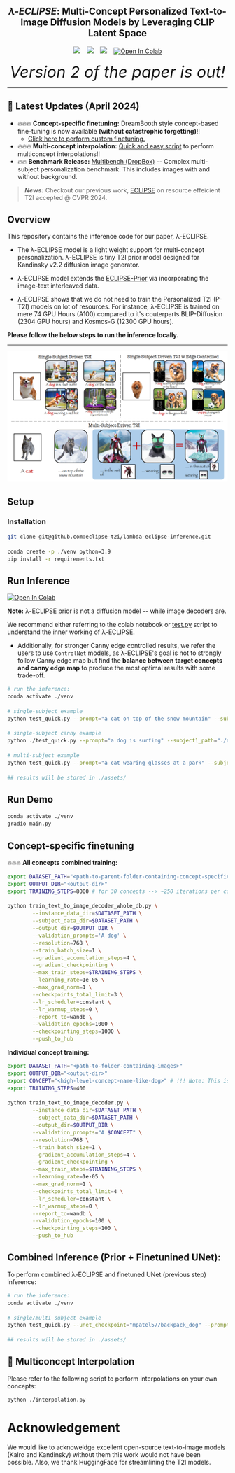 ## <div align="center"> <i>&lambda;-ECLIPSE</i>: Multi-Concept Personalized Text-to-Image Diffusion Models by Leveraging CLIP Latent Space </div>

<div align="center">
  <a href="https://eclipse-t2i.github.io/Lambda-ECLIPSE/"><img src="https://img.shields.io/static/v1?label=Project%20Page&message=GitHub&color=blue&logo=github"></a> &ensp;
  <a href="https://arxiv.org/abs/2402.05195"><img src="https://img.shields.io/static/v1?label=ArXiv&message=2402.05195&color=B31B1B&logo=arxiv"></a> &ensp;
  <a href="https://huggingface.co/ECLIPSE-Community/Lambda-ECLIPSE-Prior-v1.0"><img src="https://img.shields.io/static/v1?label=Model Weights&message=HuggingFace&color=yellow"></a> &ensp;
  <a href="https://colab.research.google.com/drive/1VcqzXZmilntec3AsIyzCqlstEhX4Pa1o?usp=sharing" target="_parent"><img src="https://colab.research.google.com/assets/colab-badge.svg" alt="Open In Colab"/></a>
  <br>
  <br>
  <i style="font-size: 36px">Version 2 of the paper is out!</i>
</div>

---

## 🚀 Latest Updates (April 2024)

- 🔥🔥🔥 **Concept-specific finetuning:** DreamBooth style concept-based fine-tuning is now available **(without catastrophic forgetting)**!!
    - [Click here to perform custom finetuning.](#concept-specific-finetuning)
- 🔥🔥🔥 **Multi-concept interpolation:** [Quick and easy script](#🚀-multiconcept-interpolation) to perform multiconcept interpolations!! 
- 🔥🔥 **Benchmark Release:** [Multibench (DropBox)](https://www.dropbox.com/scl/fo/1jn76jgducvfdciz1apa0/AMjI60khvN4Wx7bcB9C8oZw?rlkey=wevmnmf9jhwzrche9e9w6tr97&dl=0) -- Complex multi-subject personalization benchmark. This includes images with and without background.

> **_News:_**  Checkout our previous work, [ECLIPSE](https://eclipse-t2i.vercel.app/) on resource effeicient T2I accepted @ CVPR 2024.

## Overview

This repository contains the inference code for our paper, &lambda;-ECLIPSE.

- The &lambda;-ECLIPSE model is a light weight support for multi-concept personalization. &lambda;-ECLIPSE is tiny T2I prior model designed for Kandinsky v2.2 diffusion image generator.

- &lambda;-ECLIPSE model extends the [ECLIPSE-Prior](https://huggingface.co/ECLIPSE-Community/ECLIPSE_KandinskyV22_Prior)  via incorporating the image-text interleaved data.

- &lambda;-ECLIPSE shows that we do not need to train the Personalized T2I (P-T2I) models on lot of resources. For instance, &lambda;-ECLIPSE is trained on mere 74 GPU Hours (A100) compared to it's couterparts BLIP-Diffusion (2304 GPU hours) and Kosmos-G (12300 GPU hours).


**Please follow the below steps to run the inference locally.**

---
![Examples](./assets/overview_white.png)


## Setup

### Installation
```bash
git clone git@github.com:eclipse-t2i/lambda-eclipse-inference.git

conda create -p ./venv python=3.9
pip install -r requirements.txt
```

## Run Inference
<a href="https://colab.research.google.com/drive/1VcqzXZmilntec3AsIyzCqlstEhX4Pa1o?usp=sharing" target="_parent"><img src="https://colab.research.google.com/assets/colab-badge.svg" alt="Open In Colab"/></a>


**Note:** &lambda;-ECLIPSE prior is not a diffusion model -- while image decoders are.

We recommend either referring to the colab notebook or [test.py](test.py) script to understand the inner working of &lambda;-ECLIPSE.

- Additionally, for stronger Canny edge controlled results, we refer the  users to use `ControlNet` models, as &lambda;-ECLIPSE's goal is not to strongly follow Canny edge map but find the **balance between target concepts and canny edge map** to produce the most optimal results with some trade-off.

```bash
# run the inference:
conda activate ./venv

# single-subject example
python test_quick.py --prompt="a cat on top of the snow mountain" --subject1_path="./assets/cat.png" --subject1_name="cat"

# single-subject canny example
python ./test_quick.py --prompt="a dog is surfing" --subject1_path="./assets/dog2.png" --subject1_name="dog" --canny_image="./assets/dog_surf_ref.jpg"

# multi-subject example
python test_quick.py --prompt="a cat wearing glasses at a park" --subject1_path="./assets/cat.png" --subject1_name="cat" --subject2_path="./assets/blue_sunglasses.png" --subject2_name="glasses"

## results will be stored in ./assets/
```

## Run Demo
```bash
conda activate ./venv
gradio main.py
```

## Concept-specific finetuning

🔥🔥🔥 **All concepts combined training:**
```bash
export DATASET_PATH="<path-to-parent-folder-containing-concept-specific-folders>"
export OUTPUT_DIR="<output-dir>"
export TRAINING_STEPS=8000 # for 30 concepts --> ~250 iterations per concept

python train_text_to_image_decoder_whole_db.py \
        --instance_data_dir=$DATASET_PATH \
        --subject_data_dir=$DATASET_PATH \
        --output_dir=$OUTPUT_DIR \
        --validation_prompts='A dog' \
        --resolution=768 \
        --train_batch_size=1 \
        --gradient_accumulation_steps=4 \
        --gradient_checkpointing \
        --max_train_steps=$TRAINING_STEPS \
        --learning_rate=1e-05 \
        --max_grad_norm=1 \
        --checkpoints_total_limit=3 \
        --lr_scheduler=constant \
        --lr_warmup_steps=0 \
        --report_to=wandb \
        --validation_epochs=1000 \
        --checkpointing_steps=1000 \
        --push_to_hub
```

**Individual concept training:**
```bash
export DATASET_PATH="<path-to-folder-containing-images>"
export OUTPUT_DIR="<output-dir>"
export CONCEPT="<high-level-concept-name-like-dog>" # !!! Note: This is to check concept overfitting. This never supposed to generate your concept images.
export TRAINING_STEPS=400

python train_text_to_image_decoder.py \
        --instance_data_dir=$DATASET_PATH \
        --subject_data_dir=$DATASET_PATH \
        --output_dir=$OUTPUT_DIR \
        --validation_prompts="A $CONCEPT" \
        --resolution=768 \
        --train_batch_size=1 \
        --gradient_accumulation_steps=4 \
        --gradient_checkpointing \
        --max_train_steps=$TRAINING_STEPS \
        --learning_rate=1e-05 \
        --max_grad_norm=1 \
        --checkpoints_total_limit=4 \
        --lr_scheduler=constant \
        --lr_warmup_steps=0 \
        --report_to=wandb \
        --validation_epochs=100 \
        --checkpointing_steps=100 \
        --push_to_hub
```

## Combined Inference (Prior + Finetunined UNet):

To perform combined &lambda;-ECLIPSE and finetuned UNet (previous step) inference:

```bash
# run the inference:
conda activate ./venv

# single/multi subject example
python test_quick.py --unet_checkpoint="mpatel57/backpack_dog" --prompt="a backpack at the beach" --subject1_path="./assets/backpack_dog.png" --subject1_name="backpack"

## results will be stored in ./assets/
```

## 🚀 Multiconcept Interpolation

Please refer to the following script to perform interpolations on your own concepts:
```bash
python ./interpolation.py
```

# Acknowledgement

We would like to acknoweldge excellent open-source text-to-image models (Kalro and Kandinsky) without them this work would not have been possible. Also, we thank HuggingFace for streamlining the T2I models.
